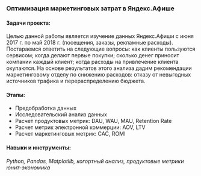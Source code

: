 ### Оптимизация маркетинговых затрат в Яндекс.Афише
#### Задачи проекта: 
Целью данной работы является изучение данных Яндекс.Афиши с июня 2017 г. по май 2018 г. (посещения, заказы, рекламные расходы). Постараемся ответить на следующие вопросы: 
как клиенты пользуются сервисом; когда делают первые покупки; сколько денег приносит компании каждый клиент; когда расходы на привлечение клиента окупаются.
На основе результатов этого анализа дадим рекомендации маркетинговому отделу по снижению расходов: отказу от невыгодных источников трафика и перераспределению бюджета.
#### Этапы:
- Предобработка данных
- Исследовательский анализ данных
- Расчет продуктовых метрик: DAU, WAU, MAU, Retention Rate
- Расчет метрик электронной коммерции: AOV, LTV
- Расчет маркетинговых метрик: CAC, ROMI
#### Навыки и инструменты:
*Python, Pandas, Matplotlib, когортный анализ, продуктовые метрики
юнит-экономика*
